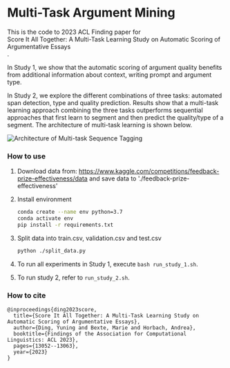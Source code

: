 # Multi-Task Argument Mining

This is the code to 2023 ACL Finding paper for <br>Score It All Together: A Multi-Task Learning Study on Automatic Scoring of Argumentative Essays</br>. 

In Study 1, we show that the automatic scoring of argument quality benefits from additional information about context, writing prompt and argument type. 

In Study 2, we explore the different combinations of three tasks: automated span detection, type and quality prediction. Results show that a multi-task learning approach combining the three tasks outperforms sequential approaches that first learn to segment and then predict the quality/type of a segment.
The architecture of multi-task learning is shown below.

![Architecture of Multi-task Sequence Tagging](./image/architacture?raw=true "Architecture of Multi-task Sequence Tagging")

### How to use

1. Download data from: https://www.kaggle.com/competitions/feedback-prize-effectiveness/data and save data to './feedback-prize-effectiveness'

2. Install environment

    ```bash
    conda create --name env python=3.7
    conda activate env
    pip install -r requirements.txt
    ```
    
3. Split data into train.csv, validation.csv and test.csv
    ```bash
    python ./split_data.py
    ```

4. To run all experiments in Study 1, execute `bash run_study_1.sh`.

5. To run study 2, refer to `run_study_2.sh`.

### How to cite

```
@inproceedings{ding2023score,
  title={Score It All Together: A Multi-Task Learning Study on Automatic Scoring of Argumentative Essays},
  author={Ding, Yuning and Bexte, Marie and Horbach, Andrea},
  booktitle={Findings of the Association for Computational Linguistics: ACL 2023},
  pages={13052--13063},
  year={2023}
}
```
